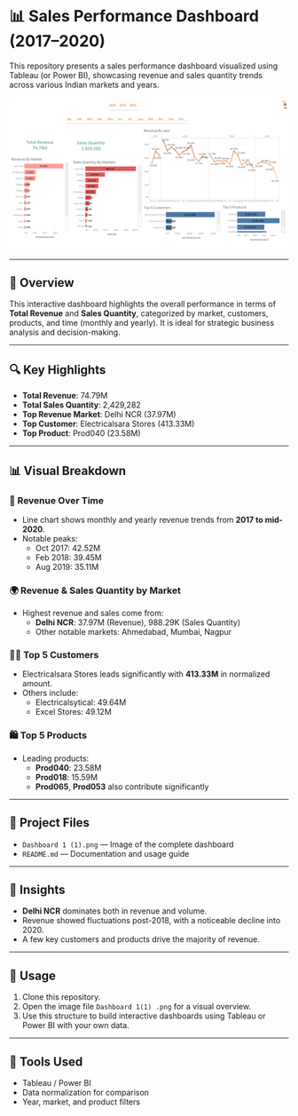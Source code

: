 # 📊 Sales Performance Dashboard (2017–2020)

This repository presents a sales performance dashboard visualized using Tableau (or Power BI), showcasing revenue and sales quantity trends across various Indian markets and years.

![Dashboard Screenshot](dashboard.png)


---

## 📌 Overview

This interactive dashboard highlights the overall performance in terms of **Total Revenue** and **Sales Quantity**, categorized by market, customers, products, and time (monthly and yearly). It is ideal for strategic business analysis and decision-making.

---

## 🔍 Key Highlights

- **Total Revenue**: 74.79M
- **Total Sales Quantity**: 2,429,282
- **Top Revenue Market**: Delhi NCR (37.97M)
- **Top Customer**: Electricalsara Stores (413.33M)
- **Top Product**: Prod040 (23.58M)

---

## 📊 Visual Breakdown

### 📆 Revenue Over Time
- Line chart shows monthly and yearly revenue trends from **2017 to mid-2020**.
- Notable peaks:
  - Oct 2017: 42.52M
  - Feb 2018: 39.45M
  - Aug 2019: 35.11M

### 🌍 Revenue & Sales Quantity by Market
- Highest revenue and sales come from:
  - **Delhi NCR**: 37.97M (Revenue), 988.29K (Sales Quantity)
  - Other notable markets: Ahmedabad, Mumbai, Nagpur

### 🧑‍💼 Top 5 Customers
- Electricalsara Stores leads significantly with **413.33M** in normalized amount.
- Others include:
  - Electricalsytical: 49.64M
  - Excel Stores: 49.12M

### 🛍️ Top 5 Products
- Leading products:
  - **Prod040**: 23.58M
  - **Prod018**: 15.59M
  - **Prod065**, **Prod053** also contribute significantly

---

## 📂 Project Files

- `Dashboard 1 (1).png` — Image of the complete dashboard
- `README.md` — Documentation and usage guide

---

## 🧠 Insights

- **Delhi NCR** dominates both in revenue and volume.
- Revenue showed fluctuations post-2018, with a noticeable decline into 2020.
- A few key customers and products drive the majority of revenue.

---

## 🚀 Usage

1. Clone this repository.
2. Open the image file `Dashboard 1(1) .png` for a visual overview.
3. Use this structure to build interactive dashboards using Tableau or Power BI with your own data.

---

## 🧩 Tools Used

- Tableau / Power BI
- Data normalization for comparison
- Year, market, and product filters


